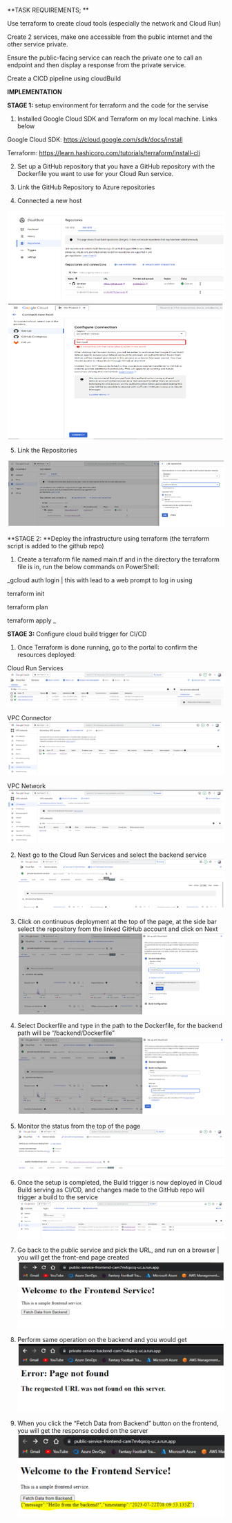 **TASK REQUIREMENTS; **

Use terraform to create cloud tools (especially the network and Cloud Run) 

Create 2 services, make one accessible from the public internet and the other service private. 

Ensure the public-facing service can reach the private one to call an endpoint and then display a response from the private service. 

Create a CICD pipeline using cloudBuild 


**IMPLEMENTATION** 

**STAGE 1:** setup environment for terraform and the code for the servise 

1. Installed Google Cloud SDK and Terraform on my local machine. Links below 

Google Cloud SDK: https://cloud.google.com/sdk/docs/install 

Terraform: https://learn.hashicorp.com/tutorials/terraform/install-cli 



2. Set up a GitHub repository that you have a GitHub repository with the Dockerfile you want to use for your Cloud Run service. 

3. Link the GitHub Repository to Azure repositories 

4. Connected a new host  

![Getting Started](./assets/1.PNG)
![Getting Started](./assets/2.PNG)

5. Link the Repositories 
 
![Getting Started](./assets/3.PNG)
  

**STAGE 2: **Deploy the infrastructure using terraform (the terraform script is added to the github repo) 

1. Create a terraform file named main.tf and in the directory the terraform file is in, run the below commands on PowerShell: 

_gcloud auth login | this with lead to a web prompt to log in using 

terraform init 

terraform plan  

terraform apply _

 
**STAGE 3:** Configure cloud build trigger for CI/CD 

1. Once Terraform is done running, go to the portal to confirm the resources deployed: 

Cloud Run Services 
![Getting Started](./assets/4.PNG) 

VPC Connector 
![Getting Started](./assets/5.PNG)

VPC Network 
![Getting Started](./assets/6.PNG)

 
2. Next go to the Cloud Run Services and select the backend service 
![Getting Started](./assets/7.PNG)

3. Click on continuous deployment at the top of the page, at the side bar select the repository from the linked GitHub account and click on Next 
![Getting Started](./assets/8.PNG)
 
4. Select Dockerfile and type in the path to the Dockerfile, for the backend path will be “/backend/Dockerfile” 
![Getting Started](./assets/9.PNG)

5. Monitor the status from the top of the page  
![Getting Started](./assets/10.PNG)
 
6. Once the setup is completed, the Build trigger is now deployed in Cloud Build serving as CI/CD, and changes made to the GitHub repo will trigger a build to the service 
![Getting Started](./assets/11.PNG)
 
7. Go back to the public service and pick the URL, and run on a browser | you will get the front-end page created  
![Getting Started](./assets/12.PNG)
 
8. Perform same operation on the backend and you would get  
![Getting Started](./assets/13.PNG)

9. When you click the “Fetch Data from Backend” button on the frontend, you will get the response coded on the server  
![Getting Started](./assets/14.PNG)
 